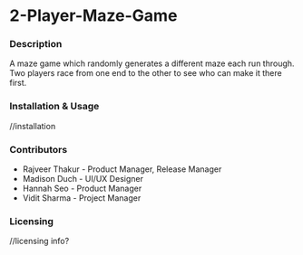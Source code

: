 # 2-Player-Maze-Game
<h3>Description</h3>

A maze game which randomly generates a different maze each run through. Two players race from one end to the other to see who can make it there first.

<h3>Installation & Usage</h3>

//installation

<h3>Contributors</h3>
<ul>
<li>Rajveer Thakur - Product Manager, Release Manager</li>

<li>Madison Duch - UI/UX Designer</li>

<li>Hannah Seo - Product Manager</li>

<li>Vidit Sharma - Project Manager</li>
</ul>
<h3>Licensing</h3>

//licensing info?
